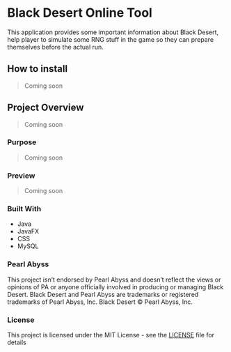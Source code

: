 # Black Desert Online Tool
This application provides some important information about Black Desert, help player to simulate some RNG stuff in the game so they can prepare themselves before the actual run.

## How to install
> Coming soon

## Project Overview
> Coming soon

### Purpose
> Coming soon

### Preview 
> Coming soon

### Built With
- Java
- JavaFX
- CSS
- MySQL

### Pearl Abyss
This project isn’t endorsed by Pearl Abyss and doesn’t reflect the views or opinions of PA or anyone officially involved in producing or managing Black Desert. Black Desert and Pearl Abyss are trademarks or registered trademarks of Pearl Abyss, Inc. Black Desert © Pearl Abyss, Inc.

### License
This project is licensed under the MIT License - see the [LICENSE](https://github.com/MManoah/league-profile-tool/blob/master/LICENSE) file for details
